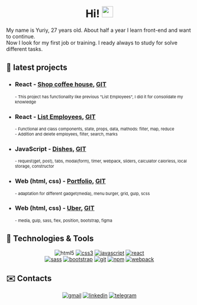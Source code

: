 <style>
    .disc {
    font-size: 11px;
    }
</style>


<h1 align="center"> 
  Hi! <img src="https://i.imgur.com/u8HivgI.gif" width="30" />
</h1>

My name is Yuriy, 27 years old. About half a year I learn front-end and want to continue. 
<br />
Now I look for my first job or training. I ready always to study for solve different tasks.
<br />


## 💼 latest projects

<ul>
<li>
<div>
    <h3>React -
        <a href="https://yurii108.github.io/react-coffee-shop/">Shop coffee house</a>,
        <a href="https://github.com/Yurii108/react-coffee-shop">GIT</a>
    </h3>
</div>
<div class='disc'>
    - This project has functionality like previous "List Employees", I did it for consolidate my knowledge
</div>
</li>
 
<li>
<div>
    <h3> React -
        <a href="https://yurii108.github.io/react-employees/">List Employees</a>,
        <a href="https://github.com/Yurii108/react-employees">GIT</a>
    </h3>
</div>
<div class='disc'>
    - Functional and class components, state, props, data, mathods: filter, map, reduce <br />
    - Addition and delete employees, filter, search, marks
</div>
</li>

<li>
<div>
    <h3>JavaScript -
        <a href="https://yurii108.github.io/js-food-dish/">Dishes</a>,
        <a href="https://github.com/Yurii108/js-food-dish">GIT</a>
    </h3>
</div>
<div class='disc'>
    - request(get, post), tabs, modal(form), timer, webpack, sliders, calculator caloriess, local storage, constructor
</div>
</li>

<li>
<div>
    <h3>Web (html, css) -
        <a href="https://yurii108.github.io/pf/dist/">Portfolio</a>,
        <a href="https://github.com/Yurii108/pf">GIT</a>
    </h3>
</div>
<div class='disc'>
    - adaptation for different gadget(media), menu burger, grid, gulp, scss
</div>
</li>

<li>
<div>
    <h3>Web (html, css) -
        <a href="https://yurii108.github.io/uber-web-project-use-bootstrap/dist/">Uber</a>,
        <a href="https://github.com/Yurii108/uber-web-project-use-bootstrap">GIT</a>
    </h3>
</div>
<div class='disc'>
    - media, gulp, sass, flex, position, bootstrap, figma
</div>
</li>

</ul>
          

<h2>
  🔧 Technologies & Tools
</h2>

<p align="center"
<a href="https://www.w3.org/html/" target="_blank"><img src="https://img.shields.io/badge/HTML5-E34F26?style=for-the-badge&logo=html5&logoColor=white" alt="html5"></a>
<a href="https://www.w3.org/Style/CSS/" target="_blank"><img src="https://img.shields.io/badge/CSS3-1572B6?style=for-the-badge&logo=css3&logoColor=white" alt="css3"></a>
<a href="https://developer.mozilla.org/en-US/docs/Web/JavaScript" target="_blank"><img src="https://img.shields.io/badge/JavaScript-323330?style=for-the-badge&logo=javascript&logoColor=F7DF1E" alt="javascript"></a>
<a href="https://reactjs.org" target="_blank"><img src="https://img.shields.io/badge/React-20232A?style=for-the-badge&logo=react&logoColor=61DAFB" alt="react"></a>
<br/>
  <a href="https://sass-lang.com" target="_blank"><img src="https://img.shields.io/badge/Sass-CC6699?style=for-the-badge&logo=sass&logoColor=white" alt="sass"></a>
  <a href="https://getbootstrap.com" target="_blank"><img src="https://img.shields.io/badge/Bootstrap-563D7C?style=for-the-badge&logo=bootstrap&logoColor=white" alt="bootstrap"></a>
  <a href="https://git-scm.com" target="_blank"><img src="https://img.shields.io/badge/Git-F05032?style=for-the-badge&logo=git&logoColor=white" alt="git"></a>
  <a href="https://www.npmjs.com" target="_blank"><img src="https://img.shields.io/badge/npm-CB3837?style=for-the-badge&logo=npm&logoColor=white" alt="npm"></a>
  <a href="https://webpack.js.org" target="_blank"><img src="https://img.shields.io/badge/Webpack-8DD6F9?style=for-the-badge&logo=Webpack&logoColor=white" alt="webpack"></a>
</p>


<h2>
  ✉️ Contacts
</h2>

<p align="center">
<a href="mailto:paraska108@gmail.com"><img src="https://img.shields.io/badge/Gmail-D14836?style=for-the-badge&logo=gmail&logoColor=white" alt="gmail"></a>
<a href="https://www.linkedin.com/in/paraska108" target="_blank"><img src="https://img.shields.io/badge/LinkedIn-0077B5?style=for-the-badge&logo=linkedin&logoColor=white" alt="linkedin"></a>
<a href="https://t.me/YuriiPP" target="_blank"><img src="https://img.shields.io/badge/Telegram-2CA5E0?style=for-the-badge&logo=telegram&logoColor=white" alt="telegram"></a>
</p>







<!--
**Yurii108/yurii108** is a ✨ _special_ ✨ repository because its `README.md` (this file) appears on your GitHub profile.

Here are some ideas to get you started:

- 🔭 I’m currently working on ...
- 🌱 I’m currently learning ...
- 👯 I’m looking to collaborate on ...
- 🤔 I’m looking for help with ...
- 💬 Ask me about ...
- 📫 How to reach me: ...
- 😄 Pronouns: ...
- ⚡ Fun fact: ...
-->
